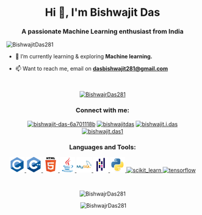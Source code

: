 <h1 align="center">Hi 👋, I'm Bishwajit Das</h1>
<h3 align="center">A passionate Machine Learning enthusiast from India</h3>

<p align="left"> <img src="https://komarev.com/ghpvc/?username=BishwajitDas281&label=Profile%20views&color=0e75b6&style=flat" alt="BishwajitDas281" /> </p>

- 🌱 I’m currently learning & exploring **Machine learning.**

- 📫 Want to reach me, email on **dasbishwajit281@gmail.com**
<br>
<p align="center"> <a href="https://github.com/ryo-ma/github-profile-trophy"><img src="https://github-profile-trophy.vercel.app/?username=BishwajitDas281" alt="BishwajrDas281" /></a> </p>

<h3 align="center">Connect with me:</h3>
<p align="center">
<a href="https://www.linkedin.com/in/bishwajit-das-6a701118b/" target="blank"><img align="center" src="https://raw.githubusercontent.com/rahuldkjain/github-profile-readme-generator/master/src/images/icons/Social/linked-in-alt.svg" alt="bishwajit-das-6a701118b" height="30" width="40" /></a>
<a href="https://kaggle.com/bishwajitdas" target="blank"><img align="center" src="https://raw.githubusercontent.com/rahuldkjain/github-profile-readme-generator/master/src/images/icons/Social/kaggle.svg" alt="bishwajitdas" height="30" width="40" /></a>
<a href="https://fb.com/bishwajit.i.das" target="blank"><img align="center" src="https://raw.githubusercontent.com/rahuldkjain/github-profile-readme-generator/master/src/images/icons/Social/facebook.svg" alt="bishwajit.i.das" height="30" width="40" /></a>
<a href="https://instagram.com/bishwajit.das1" target="blank"><img align="center" src="https://raw.githubusercontent.com/rahuldkjain/github-profile-readme-generator/master/src/images/icons/Social/instagram.svg" alt="bishwajit.das1" height="30" width="40" /></a>
</p>

<h3 align="center">Languages and Tools:</h3>
<p align="center"> <a href="https://www.cprogramming.com/" target="_blank" rel="noreferrer"> <img src="https://raw.githubusercontent.com/devicons/devicon/master/icons/c/c-original.svg" alt="c" width="40" height="40"/> </a> <a href="https://www.w3schools.com/cpp/" target="_blank" rel="noreferrer"> <img src="https://raw.githubusercontent.com/devicons/devicon/master/icons/cplusplus/cplusplus-original.svg" alt="cplusplus" width="40" height="40"/> </a> <a href="https://www.w3.org/html/" target="_blank" rel="noreferrer"> <img src="https://raw.githubusercontent.com/devicons/devicon/master/icons/html5/html5-original-wordmark.svg" alt="html5" width="40" height="40"/> </a> <a href="https://www.java.com" target="_blank" rel="noreferrer"> <img src="https://raw.githubusercontent.com/devicons/devicon/master/icons/java/java-original.svg" alt="java" width="40" height="40"/> </a> <a href="https://www.mysql.com/" target="_blank" rel="noreferrer"> <img src="https://raw.githubusercontent.com/devicons/devicon/master/icons/mysql/mysql-original-wordmark.svg" alt="mysql" width="40" height="40"/> </a> <a href="https://pandas.pydata.org/" target="_blank" rel="noreferrer"> <img src="https://raw.githubusercontent.com/devicons/devicon/2ae2a900d2f041da66e950e4d48052658d850630/icons/pandas/pandas-original.svg" alt="pandas" width="40" height="40"/> </a> <a href="https://www.python.org" target="_blank" rel="noreferrer"> <img src="https://raw.githubusercontent.com/devicons/devicon/master/icons/python/python-original.svg" alt="python" width="40" height="40"/> </a> <a href="https://scikit-learn.org/" target="_blank" rel="noreferrer"> <img src="https://upload.wikimedia.org/wikipedia/commons/0/05/Scikit_learn_logo_small.svg" alt="scikit_learn" width="40" height="40"/> </a> <a href="https://www.tensorflow.org" target="_blank" rel="noreferrer"> <img src="https://www.vectorlogo.zone/logos/tensorflow/tensorflow-icon.svg" alt="tensorflow" width="40" height="40"/> </a> </p>
<br>
<p align="center"><img src="https://github-readme-stats.vercel.app/api/top-langs?username=bishwajitDas281&show_icons=true&locale=en&layout=compact" alt="BishwajrDas281" /></p>

<p align="center">&nbsp;<img src="https://github-readme-stats.vercel.app/api?username=BishwajitDas281&show_icons=true&locale=en" alt="BishwajrDas281" /></p>
